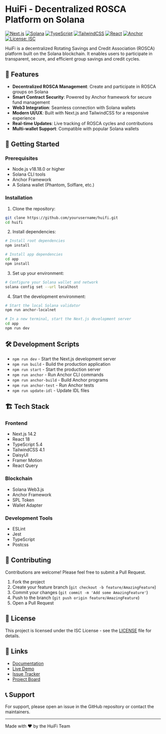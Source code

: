 # HuiFi - Decentralized ROSCA Platform on Solana

[![Next.js](https://img.shields.io/badge/Next.js-14.2-black?style=flat-square&logo=next.js)](https://nextjs.org/)
[![Solana](https://img.shields.io/badge/Solana-1.98-blue?style=flat-square&logo=solana)](https://solana.com/)
[![TypeScript](https://img.shields.io/badge/TypeScript-5.4-blue?style=flat-square&logo=typescript)](https://www.typescriptlang.org/)
[![TailwindCSS](https://img.shields.io/badge/TailwindCSS-4.1-38B2AC?style=flat-square&logo=tailwind-css)](https://tailwindcss.com/)
[![React](https://img.shields.io/badge/React-18-61DAFB?style=flat-square&logo=react)](https://reactjs.org/)
[![Anchor](https://img.shields.io/badge/Anchor-0.30.1-yellow?style=flat-square)](https://project-serum.github.io/anchor/)
[![License: ISC](https://img.shields.io/badge/License-ISC-green.svg?style=flat-square)](https://opensource.org/licenses/ISC)

HuiFi is a decentralized Rotating Savings and Credit Association (ROSCA) platform built on the Solana blockchain. It enables users to participate in transparent, secure, and efficient group savings and credit cycles.

## 🌟 Features

- **Decentralized ROSCA Management**: Create and participate in ROSCA groups on Solana
- **Smart Contract Security**: Powered by Anchor framework for secure fund management
- **Web3 Integration**: Seamless connection with Solana wallets
- **Modern UI/UX**: Built with Next.js and TailwindCSS for a responsive experience
- **Real-time Updates**: Live tracking of ROSCA cycles and contributions
- **Multi-wallet Support**: Compatible with popular Solana wallets

## 🚀 Getting Started

### Prerequisites

- Node.js v18.18.0 or higher
- Solana CLI tools
- Anchor Framework
- A Solana wallet (Phantom, Solflare, etc.)

### Installation

1. Clone the repository:
```bash
git clone https://github.com/yourusername/huifi.git
cd huifi
```

2. Install dependencies:
```bash
# Install root dependencies
npm install

# Install app dependencies
cd app
npm install
```

3. Set up your environment:
```bash
# Configure your Solana wallet and network
solana config set --url localhost
```

4. Start the development environment:
```bash
# Start the local Solana validator
npm run anchor-localnet

# In a new terminal, start the Next.js development server
cd app
npm run dev
```

## 🛠 Development Scripts

- `npm run dev` - Start the Next.js development server
- `npm run build` - Build the production application
- `npm run start` - Start the production server
- `npm run anchor` - Run Anchor CLI commands
- `npm run anchor-build` - Build Anchor programs
- `npm run anchor-test` - Run Anchor tests
- `npm run update-idl` - Update IDL files

## 🏗 Tech Stack

### Frontend
- Next.js 14.2
- React 18
- TypeScript 5.4
- TailwindCSS 4.1
- DaisyUI
- Framer Motion
- React Query

### Blockchain
- Solana Web3.js
- Anchor Framework
- SPL Token
- Wallet Adapter

### Development Tools
- ESLint
- Jest
- TypeScript
- Postcss

## 🤝 Contributing

Contributions are welcome! Please feel free to submit a Pull Request.

1. Fork the project
2. Create your feature branch (`git checkout -b feature/AmazingFeature`)
3. Commit your changes (`git commit -m 'Add some AmazingFeature'`)
4. Push to the branch (`git push origin feature/AmazingFeature`)
5. Open a Pull Request

## 📄 License

This project is licensed under the ISC License - see the [LICENSE](LICENSE) file for details.

## 🔗 Links

- [Documentation](#)
- [Live Demo](#)
- [Issue Tracker](#)
- [Project Board](#)

## 📞 Support

For support, please open an issue in the GitHub repository or contact the maintainers.

---

Made with ❤️ by the HuiFi Team
